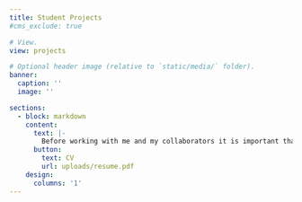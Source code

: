 ```yaml
---
title: Student Projects
#cms_exclude: true

# View.
view: projects

# Optional header image (relative to `static/media/` folder).
banner:
  caption: ''
  image: ''

sections:
  - block: markdown
    content:
      text: |-
        Before working with me and my collaborators it is important that you know what you are getting yourself into. To get a feeling for the kind of work you will be doing, try these two problems on the attached problem sheet. Email them back to me and we can discuss. I am happy to work with students on any of the projects below:
      button:
        text: CV
        url: uploads/resume.pdf
    design:
      columns: '1'
---
```






